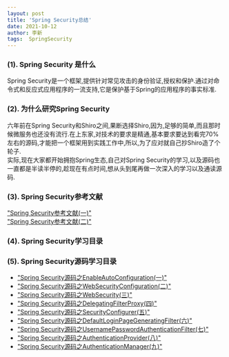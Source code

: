```yaml
---
layout: post
title: 'Spring Security总结' 
date: 2021-10-12
author: 李新
tags:  SpringSecurity
---
```


### (1). Spring Security 是什么
Spring Security是一个框架,提供针对常见攻击的身份验证,授权和保护.通过对命令式和反应式应用程序的一流支持,它是保护基于Spring的应用程序的事实标准.   

### (2). 为什么研究Spring Security
六年前在Spring Security和Shiro之间,果断选择Shiro,因为,足够的简单,而且那时候微服务也还没有流行.在上东家,对技术的要求是精通,基本要求要达到看完70%左右的源码,才能把一个框架用到实践工作中,所以,为了应对就自己抄Shiro造了个轮子.   
实际,现在大家都开始拥抱Spring生态,自己对Spring Security的学习,以及源码也一直都是半读半停的,趁现在有点时间,想从头到尾再做一次深入的学习以及通读源码.   

### (3). Spring Security参考文献
["Spring Security参考文献(一)"](https://www.springcloud.cc/spring-security.html)             
["Spring Security参考文献(二)"](https://www.docs4dev.com/docs/zh/spring-security/5.1.2.RELEASE/reference/community.html)     


### (4). Spring Security学习目录


### (5). Spring Security源码学习目录
+ ["Spring Security源码之EnableAutoConfiguration(一)"](/2021/10/11/Spring-Security-EnableAutoConfiguration.html)     
+ ["Spring Security源码之WebSecurityConfiguration(二)"](/2021/10/11/Spring-Security-WebSecurityConfiguration.html)     
+ ["Spring Security源码之WebSecurity(三)"](/2021/10/11/Spring-Security-WebSecurity.html)   
+ ["Spring Security源码之DelegatingFilterProxy(四)"](/2021/10/11/Spring-Security-DelegatingFilterProxy.html)     
+ ["Spring Security源码之SecurityConfigurer(五)"](/2021/10/11/Spring-Security-SecurityConfigurer.html)     
+ ["Spring Security源码之DefaultLoginPageGeneratingFilter(六)"](/2021/10/11/Spring-Security-DefaultLoginPageGeneratingFilter.html)      
+ ["Spring Security源码之UsernamePasswordAuthenticationFilter(七)"](/2021/10/11/Spring-Security-UsernamePasswordAuthenticationFilter.html)      
+ ["Spring Security源码之AuthenticationProvider(八)"](/2021/10/11/Spring-Security-AuthenticationProvider.html)      
+ ["Spring Security源码之AuthenticationManager(九)"](/2021/10/11/Spring-Security-AuthenticationManager.html)    


